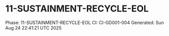 # 11-SUSTAINMENT-RECYCLE-EOL
Phase: 11-SUSTAINMENT-RECYCLE-EOL
CI: CI-GD001-004
Generated: Sun Aug 24 22:41:21 UTC 2025
